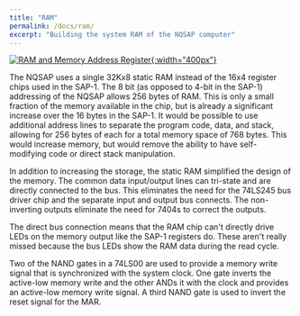 ```yaml
---
title: "RAM"
permalink: /docs/ram/
excerpt: "Building the system RAM of the NQSAP computer"
---
```


[![RAM and Memory Address Register](../../assets/images/ram.jpg "RAM and MAR"){:width="400px"}](../../assets/images/ram.jpg)

The NQSAP uses a single 32Kx8 static RAM instead of the 16x4 register chips used in the
SAP-1.  The 8 bit (as opposed to 4-bit in the SAP-1) addressing of the NQSAP allows 256
bytes of RAM.  This is only a small fraction of the memory available in the chip, but is
already a significant increase over the 16 bytes in the SAP-1.  It would be possible to
use additional address lines to separate the program code, data, and stack, allowing for
256 bytes of each for a total memory space of 768 bytes.  This would increase memory, but
would remove the ability to have self-modifying code or direct stack manipulation.

In addition to increasing the storage, the static RAM simplified the design of the memory.
The common data input/output lines can tri-state and are directly connected to the bus.
This eliminates the need for the 74LS245 bus driver chip and the separate input and
output bus connects. The non-inverting outputs eliminate the need for 7404s to correct the
outputs.

The direct bus connection means that the RAM chip can't directly drive LEDs on the memory
output like the SAP-1 registers do. These aren't really missed because the bus LEDs show
the RAM data during the read cycle.

Two of the NAND gates in a 74LS00 are used to provide a memory write signal that is
synchronized with the system clock. One gate inverts the active-low memory write and the
other ANDs it with the clock and provides an active-low memory write signal. A third NAND
gate is used to invert the reset signal for the MAR.
